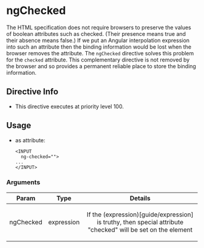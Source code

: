 



# ngChecked








The HTML specification does not require browsers to preserve the values of boolean attributes
such as checked. (Their presence means true and their absence means false.)
If we put an Angular interpolation expression into such an attribute then the
binding information would be lost when the browser removes the attribute.
The `ngChecked` directive solves this problem for the `checked` attribute.
This complementary directive is not removed by the browser and so provides
a permanent reliable place to store the binding information.








## Directive Info


* This directive executes at priority level 100.


## Usage



* as attribute:
    ```
    <INPUT
      ng-checked="">
    ...
    </INPUT>
    ```




### Arguments

| Param | Type | Details |
| :--: | :--: | :--: |
| ngChecked | expression | <p>If the (expression)[guide/expression] is truthy, then special attribute &quot;checked&quot; will be set on the element</p>  |




